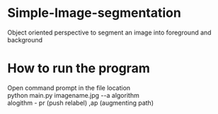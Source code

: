 # Simple-Image-segmentation
Object oriented perspective to segment an image into foreground and background

# How to run the program
Open command prompt in the file location <br />
python main.py imagename.jpg --a algorithm  <br />
alogithm - pr (push relabel) ,ap (augmenting path) <br />
